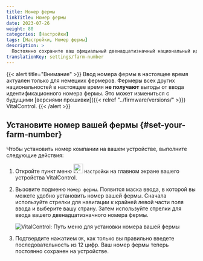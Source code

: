 ```yaml
---
title: Номер фермы
linkTitle: Номер фермы
date: 2023-07-26
weight: 80
categories: [Настройки]
tags: [Настройки, Номер фермы]
description: >
  Постоянно сохраните ваш официальный двенадцатизначный национальный идентификационный номер фермы на устройстве VitalControl.
translationKey: settings/farm-number
---
```

{{< alert title="Внимание" >}}
Ввод номера фермы в настоящее время актуален только для немецких фермеров. Фермеры всех других национальностей в настоящее время **не получают** выгоды от ввода идентификационного номера фермы. Это может измениться с будущими [версиями прошивки]({{< relref "../firmware/versions/" >}}) VitalControl.
{{< /alert >}}

## Установите номер вашей фермы {#set-your-farm-number}

Чтобы установить номер компании на вашем устройстве, выполните следующие действия:

1. Откройте пункт меню <img src="/icons/gear.svg" width="25" align="bottom" alt="Настройки" /> `Настройки` на главном экране вашего устройства VitalControl.

2. Вызовите подменю `Номер фермы`. Появится маска ввода, в которой вы можете удобно установить номер вашей фермы. Сначала используйте стрелки для навигации к крайней левой части поля ввода и выберите вашу страну. Затем используйте стрелки для ввода вашего двенадцатизначного номера фермы.

   ![VitalControl: Путь меню для установки номера вашей фермы](../images/farm-number.png "Установка номера вашей фермы")

3. Подтвердите нажатием `OK`, как только вы правильно введете последовательность из 12 цифр. Ваш номер фермы теперь постоянно сохранен на устройстве.
